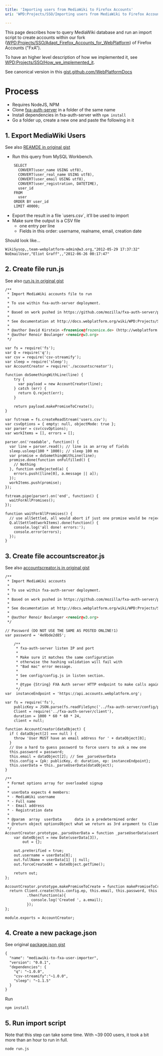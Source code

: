 ```yaml
---
title: 'Importing users from MediaWiki to Firefox Accounts'
uri: 'WPD:Projects/SSO/Importing users from MediaWiki to Firefox Accounts'

---
```

This page describes how to query MediaWiki database and run an import script to create accounts within our fork ([WPD:Projects/SSO/Adapt\_Firefox\_Accounts\_for\_WebPlatform](/WPD:Projects/SSO/Adapt_Firefox_Accounts_for_WebPlatform)) of Firefox Accounts ("FxA").

To have an higher level description of how we implemented it, see [WPD:Projects/SSO/How\_we\_implemented\_it](/WPD:Projects/SSO/How_we_implemented_it).

See canonical version in this [gist.github.com/WebPlatformDocs](https://gist.github.com/WebPlatformDocs/5543e6314dde476283fc)

# Process

-   Requires NodeJS, NPM
-   Clone [fxa-auth-server](https://github.com/webplatform/fxa-auth-server) in a folder of the same name
-   Install dependencies in fxa-auth-server with `npm install`
-   Go a folder up, create a new one and paste the following in it

## 1. Export MediaWiki Users

See also [REAMDE in original gist](https://gist.github.com/WebPlatformDocs/5543e6314dde476283fc#file-mediawiki_sql_query-md)

-   Run this query from MySQL Workbench.

``` html
    SELECT
      CONVERT(user_name USING utf8),
      CONVERT(user_real_name USING utf8),
      CONVERT(user_email USING utf8),
      CONVERT(user_registration, DATETIME),
      user_id
    FROM
      user
    ORDER BY user_id
    LIMIT 40000;
```

-   Export the result in a file \`users.csv\`, it’ll be used to import
-   Make sure the output is a CSV file
    -   one entry per line
    -   Fields in this order: username, realname, email, creation date

Should look like...

``` html
WikiSysop,,team-webplatform-admin@w3.org,"2012-05-29 17:37:32"
NoEmailUser,"Eliot Graff",,"2012-06-26 00:17:47"
```

## 2. Create file run.js

See also [run.js in original gist](https://gist.github.com/WebPlatformDocs/5543e6314dde476283fc#file-run-js)

``` html
/**
 * Import MediaWiki accounts file to run
 *
 * To use within fxa-auth-server deployment.
 *
 * Based on work pushed in https://github.com/mozilla/fxa-auth-server/pull/711
 *
 * See documentation at http://docs.webplatform.org/wiki/WPD:Projects/SSO/Importing_users_from_MediaWiki_to_Firefox_Accounts
 *
 * @author David Kirstein <frozenice@frozenice.de> (http://webplatform.org)
 * @author Renoir Boulanger <renoir@w3.org>
 */

var fs = require('fs');
var Q = require('q');
var csv = require('csv-streamify');
var sleep = require('sleep');
var AccountCreator = require('./accountscreator');

function doSomethingWithLine(line) {
    try {
      var payload = new AccountCreator(line);
    } catch (err) {
      return Q.reject(err);
    }

    return payload.makePromiseToCreate();
}

var fstream = fs.createReadStream('users.csv');
var csvOptions = { empty: null, objectMode: true };
var parser = csv(csvOptions);
var workItems = [], errors = [];

parser.on('readable', function() {
  var line = parser.read(); // line is an array of fields
  sleep.usleep(100 * 1000); // sleep 100 ms
  var promise = doSomethingWithLine(line);
  promise.done(function onFulfilled() {
    // Nothing
  }, function onRejected(a) {
    errors.push([line[0], a.message || a]);
  });
  workItems.push(promise);
});

fstream.pipe(parser).on('end', function() {
  waitForAllPromises();
});

function waitForAllPromises() {
  // use allSettled, all would abort if just one promise would be rejected
  Q.allSettled(workItems).done(function() {
    console.log('all done! errors:');
    console.error(errors);
  });
}
```

## 3. Create file accountscreator.js

See also [accountscreator.js in original gist](https://gist.github.com/WebPlatformDocs/5543e6314dde476283fc#file-accountscreator-js)

``` html
/**
 * Import MediaWiki accounts
 *
 * To use within fxa-auth-server deployment.
 *
 * Based on work pushed in https://github.com/mozilla/fxa-auth-server/pull/711
 *
 * See documentation at http://docs.webplatform.org/wiki/WPD:Projects/SSO/Importing_users_from_MediaWiki_to_Firefox_Accounts
 *
 * @author Renoir Boulanger <renoir@w3.org>
 */

// Password (DO NOT USE THE SAME AS POSTED ONLINE!1)
var password = '4e9bde2d85';

    /**
     * fxa-auth-server listen IP and port
     *
     * Make sure it matches the same configuration
     * otherwise the hashing validation will fail with
     * "Bad mac" error message.
     *
     * See config/config.js in listen section.
     *
     * @type {String} FXA Auth server HTTP endpoint to make calls against
     */
var  instanceEndpoint = 'https://api.accounts.webplatform.org';

var fs = require('fs'),
    publicKey = JSON.parse(fs.readFileSync('../fxa-auth-server/config/public-key.json')),
    Client = require('../fxa-auth-server/client'),
    duration = 1000 * 60 * 60 * 24,
    client = null;

function AccountCreator(dataObject) {
  if ( dataObject[2] === null ) {
    throw 'User MUST have an email address for ' + dataObject[0];
  }
  // Use a hard to guess password to force users to ask a new one
  this.password = password;
  this.email = dataObject[2]; // See _parseUserData
  this.config = {pk: publicKey, d: duration, ep: instanceEndpoint};
  this.userData = this._parseUserData(dataObject);
}

/**
 * Format options array for overloaded signup
 *
 * userData expects 4 members:
 * - MediaWiki username
 * - Full name
 * - Email address
 * - Registration date
 *
 * @param  array  userData      data in a predetermined order
 * @return object optionsObject what we return as 3rd argument to ClientCreate call
 */
AccountCreator.prototype._parseUserData = function _parseUserData(userData) {
    var dateObject = new Date(userData[3]),
        out = {};

    out.preVerified = true;
    out.username = userData[0];
    out.fullName = userData[1] || null;
    out.forceCreatedAt = dateObject.getTime();

    return out;
};

AccountCreator.prototype.makePromiseToCreate = function makePromiseToCreate () {
  return Client.create(this.config.ep, this.email, this.password, this.userData)
          .then(function(a){
            console.log('Created ', a.email);
          });
};

module.exports = AccountCreator;
```

## 4. Create a new package.json

See original [package.json gist](https://gist.github.com/WebPlatformDocs/5543e6314dde476283fc#file-package-json)

``` html
{
  "name": "mediawiki-to-fxa-user-importer",
  "version": "0.0.1",
  "dependencies": {
    "q": "~1.0.0",
    "csv-streamify":"~1.0.0",
    "sleep": "~1.1.5"
  }
}
```

 Run

``` html
npm install
```

## 5. Run import script

Note that this step can take some time. With \~39 000 users, it took a bit more than an hour to run in full.

``` html
node run.js
```
